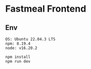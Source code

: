 # Fastmeal Frontend

## Env

```text
OS: Ubuntu 22.04.3 LTS
npm: 8.19.4
node: v16.20.2
```

```shell
npm install
npm run dev
```
